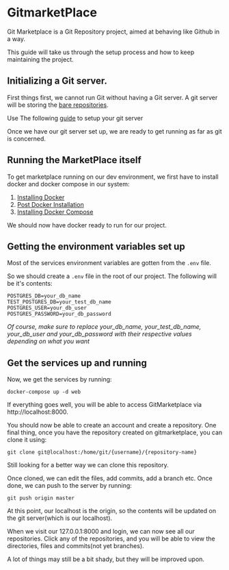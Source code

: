 # GitmarketPlace

Git Marketplace is a Git Repository project, aimed at behaving like Github in a way. 

This guide will take us through the setup process and how to keep maintaining the project. 

## Initializing a Git server. 

First things first, we cannot run Git without having a Git server. A git server will be 
storing the <a href="https://mijingo.com/blog/what-is-a-bare-git-repository">bare repositories</a>. 

Use The following <a href="https://git-scm.com/book/en/v2/Git-on-the-Server-Setting-Up-the-Server">guide</a> to setup your git server 

Once we have our git server set up, we are ready to get running as far as git is concerned.

## Running the MarketPlace itself

To get marketplace running on our dev environment, we first have to install docker and docker compose 
in our system:
1. <a href="https://docs.docker.com/engine/install/ubuntu/">Installing Docker</a>
2. <a href="https://docs.docker.com/engine/install/linux-postinstall/">Post Docker Installation</a>
2. <a href="https://docs.docker.com/compose/install/">Installing Docker Compose</a>

We should now have docker ready to run for our project.

## Getting the environment variables set up
Most of the services environment variables are gotten from the `.env` file. 

So we should create a `.env` file in the root of our project. The following will be it's contents:
```dotenv
POSTGRES_DB=your_db_name
TEST_POSTGRES_DB=your_test_db_name
POSTGRES_USER=your_db_user
POSTGRES_PASSWORD=your_db_password
``` 

<i> Of course, make sure to replace your_db_name, your_test_db_name, your_db_user 
and your_db_password with their respective values depending on what you want</i>

## Get the services up and running

Now, we get the services by running:

```shell
docker-compose up -d web 
```

If everything goes well, you will be able to access GitMarketplace via http://localhost:8000.

You should now be able to create an account and create a repository. One final thing, 
once you have the repository created on gitmarketplace, you can clone it using:
```shell
git clone git@localhost:/home/git/{username}/{repository-name}
```

Still looking for a better way we can clone this repository. 

Once cloned, we can edit the files, add commits, add a branch etc. Once done, we can push 
to the server by running:
```shell
git push origin master
```

At this point, our localhost is the origin, so the contents will be updated on the git 
server(which is our localhost).

When we visit our 127.0.0.1:8000 and login, we can now see all our repositories. Click 
any of the repositories, and you will be able to view the directories, files and 
commits(not yet branches). 

A lot of things may still be a bit shady, but they will be improved upon. 